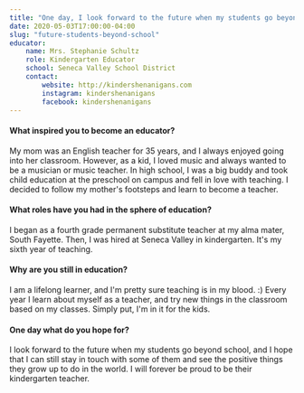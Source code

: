 ```yaml
---
title: "One day, I look forward to the future when my students go beyond school"
date: 2020-05-03T17:00:00-04:00
slug: "future-students-beyond-school"
educator:
    name: Mrs. Stephanie Schultz
    role: Kindergarten Educator
    school: Seneca Valley School District
    contact:
        website: http://kindershenanigans.com
        instagram: kindershenanigans
        facebook: kindershenanigans
---
```


#### What inspired you to become an educator?

My mom was an English teacher for 35 years, and I always enjoyed going into her classroom. However, as a kid, I loved music and always wanted to be a musician or music teacher. In high school, I was a big buddy and took child education at the preschool on campus and fell in love with teaching. I decided to follow my mother's footsteps and learn to become a teacher.

#### What roles have you had in the sphere of education?

I began as a fourth grade permanent substitute teacher at my alma mater, South Fayette. Then, I was hired at Seneca Valley in kindergarten. It's my sixth year of teaching.

#### Why are you still in education?

I am a lifelong learner, and I'm pretty sure teaching is in my blood. :) Every year I learn about myself as a teacher, and try new things in the classroom based on my classes. Simply put, I'm in it for the kids.

#### One day what do you hope for?

I look forward to the future when my students go beyond school, and I hope that I can still stay in touch with some of them and see the positive things they grow up to do in the world. I will forever be proud to be their kindergarten teacher.

